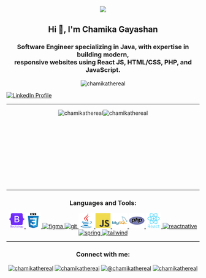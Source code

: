 <article class="markdown-body entry-content container-lg f5" itemprop="text"><p align="center" dir="auto"><a target="_blank" rel="noopener noreferrer" href="https://github.com/7oSkaaa/7oSkaaa/blob/main/Images/about_me.gif?raw=true"><img src="https://github.com/7oSkaaa/7oSkaaa/raw/main/Images/about_me.gif?raw=true" width="100px" data-animated-image="" style="max-width: 100%;"></a></p>

<h1 align="center">Hi 👋, I'm Chamika Gayashan</h1>
<h3 align="center">Software Engineer specializing in Java, with expertise in building modern, <br/> responsive websites using React JS, HTML/CSS, PHP, and JavaScript.</h3>

<p align="center"> <img src="https://komarev.com/ghpvc/?username=chamikathereal&label=Profile%20views&color=0e75b6&style=flat" alt="chamikathereal" /> </p>

<p align="center" style="display: flex; gap: 10px;">
  <a href="https://linkedin.com/in/chamikathereal" target="blank">
    <img src="https://img.shields.io/badge/-LinkedIn-blue?logo=linkedin&style=for-the-badge" alt="LinkedIn Profile" />
  </a>
<!--   <a href="https://medium.com/@YOUR_MEDIUM_USERNAME" target="blank">
    <img src="https://img.shields.io/badge/-Medium-black?logo=medium&style=for-the-badge" alt="Medium Profile" />
  </a>
  <a href="https://instagram.com/YOUR_INSTAGRAM_USERNAME" target="blank">
    <img src="https://img.shields.io/badge/-Instagram-E4405F?logo=instagram&style=for-the-badge&logoColor=white" alt="Instagram Profile" />
  </a> --> 
</p>


---

<markdown-accessiblity-table>
 <div align="center" style="display: flex; justify-content: center;">
  <img src="https://github-readme-stats.vercel.app/api/top-langs?username=chamikathereal&show_icons=true&locale=en&layout=compact&theme=dark&bg_color=000000&title_color=ffffff&text_color=ffffff&icon_color=ffffff" alt="chamikathereal" style="height: 195px;" />

  <img src="https://github-readme-stats.vercel.app/api?username=chamikathereal&show_icons=true&locale=en&theme=dark&bg_color=000000&title_color=ffffff&text_color=ffffff&icon_color=ffffff" alt="chamikathereal" style="height: 195px;" />
</div>
</markdown-accessiblity-table>


---

<h3 align="center">Languages and Tools:</h3>
<p align="center"> <a href="https://getbootstrap.com" target="_blank" rel="noreferrer"> <img src="https://raw.githubusercontent.com/devicons/devicon/master/icons/bootstrap/bootstrap-plain-wordmark.svg" alt="bootstrap" width="40" height="40"/> </a> <a href="https://www.w3schools.com/css/" target="_blank" rel="noreferrer"> <img src="https://raw.githubusercontent.com/devicons/devicon/master/icons/css3/css3-original-wordmark.svg" alt="css3" width="40" height="40"/> </a> <a href="https://www.figma.com/" target="_blank" rel="noreferrer"> <img src="https://www.vectorlogo.zone/logos/figma/figma-icon.svg" alt="figma" width="40" height="40"/> </a> <a href="https://git-scm.com/" target="_blank" rel="noreferrer"> <img src="https://www.vectorlogo.zone/logos/git-scm/git-scm-icon.svg" alt="git" width="40" height="40"/> </a> <a href="https://www.java.com" target="_blank" rel="noreferrer"> <img src="https://raw.githubusercontent.com/devicons/devicon/master/icons/java/java-original.svg" alt="java" width="40" height="40"/> </a> <a href="https://developer.mozilla.org/en-US/docs/Web/JavaScript" target="_blank" rel="noreferrer"> <img src="https://raw.githubusercontent.com/devicons/devicon/master/icons/javascript/javascript-original.svg" alt="javascript" width="40" height="40"/> </a> <a href="https://www.mysql.com/" target="_blank" rel="noreferrer"> <img src="https://raw.githubusercontent.com/devicons/devicon/master/icons/mysql/mysql-original-wordmark.svg" alt="mysql" width="40" height="40"/> </a> <a href="https://www.php.net" target="_blank" rel="noreferrer"> <img src="https://raw.githubusercontent.com/devicons/devicon/master/icons/php/php-original.svg" alt="php" width="40" height="40"/> </a> <a href="https://reactjs.org/" target="_blank" rel="noreferrer"> <img src="https://raw.githubusercontent.com/devicons/devicon/master/icons/react/react-original-wordmark.svg" alt="react" width="40" height="40"/> </a> <a href="https://reactnative.dev/" target="_blank" rel="noreferrer"> <img src="https://reactnative.dev/img/header_logo.svg" alt="reactnative" width="40" height="40"/> </a> <a href="https://spring.io/" target="_blank" rel="noreferrer"> <img src="https://www.vectorlogo.zone/logos/springio/springio-icon.svg" alt="spring" width="40" height="40"/> </a> <a href="https://tailwindcss.com/" target="_blank" rel="noreferrer"> <img src="https://www.vectorlogo.zone/logos/tailwindcss/tailwindcss-icon.svg" alt="tailwind" width="40" height="40"/> </a> </p>

---

<h3 align="center">Connect with me:</h3>
<p align="center">
<a href="https://linkedin.com/in/chamikathereal" target="blank"><img align="center" src="https://raw.githubusercontent.com/rahuldkjain/github-profile-readme-generator/master/src/images/icons/Social/linked-in-alt.svg" alt="chamikathereal" height="30" width="40" /></a>
<a href="https://fb.com/chamikathereai" target="blank"><img align="center" src="https://raw.githubusercontent.com/rahuldkjain/github-profile-readme-generator/master/src/images/icons/Social/facebook.svg" alt="chamikathereai" height="30" width="40" /></a>
<a href="https://medium.com/@chamikathereal" target="blank"><img align="center" src="https://raw.githubusercontent.com/rahuldkjain/github-profile-readme-generator/master/src/images/icons/Social/medium.svg" alt="@chamikathereal" height="30" width="40" /></a>
<a href="https://www.youtube.com/c/chamikathereal" target="blank"><img align="center" src="https://raw.githubusercontent.com/rahuldkjain/github-profile-readme-generator/master/src/images/icons/Social/youtube.svg" alt="chamikathereal" height="30" width="40" /></a>
</p>



